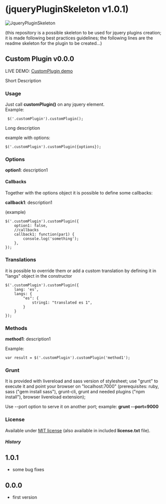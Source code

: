 # (jqueryPluginSkeleton v1.0.1)

![JqueryPluginSkeleton](http://144.76.103.88/webforge_static/appLogos/jqueryPluginSkeleton.png)

(this repository is a possible skeleton to be used for jquery plugins creation; it is made following best practices guidelines; the following lines are the readme skeleton for the plugin to be created...)

## Custom Plugin v0.0.0

LIVE DEMO: [CustomPlugin demo](http://)

Short Description

### Usage
Just call **customPlugin()** on any jquery element.<br>
Example:

     $('.customPlugin').customPlugin();

Long description

example with options:
    
    $('.customPlugin').customPlugin({options});

### Options
**option1**: description1

#### Callbacks
Together with the options object it is possible to define some callbacks:

**callback1**: description1

(example)

    $('.customPlugin').customPlugin({
        option1: false,
        //callbacks
        callback1: function(par1) {
            console.log('something');
        },
    });

### Translations
it is possible to override them or add a custom translation by defining it in "langs" object in the constructor

    $('.customPlugin').customPlugin({
        lang: 'es',
        langs: {
            "es": {
                string1: "translated es 1",      
            }
        }
    });

### Methods

**method1**: description1

Example:

    var result = $('.customPlugin').customPlugin('method1');

### Grunt
It is provided with livereload and sass version of stylesheet;
use "grunt" to execute it and point your browser on "localhost:7000" (prerequisites: ruby, sass ("gem install sass"), grunt-cli, grunt and needed plugins ("npm install"), browser livereload extension);

Use --port option to serve it on another port; example:
**grunt --port=9000**

### License
Available under <a href="http://opensource.org/licenses/MIT" target="_blank">MIT license</a> (also available in included **license.txt** file).

##### History
1.0.1
-----
- some bug fixes

0.0.0
------
- first version
